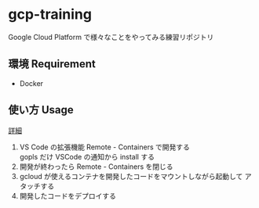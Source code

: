 # gcp-training
Google Cloud Platform で様々なことをやってみる練習リポジトリ

## 環境 Requirement
- Docker

## 使い方 Usage
[詳細](./docs/usage.md)
1. VS Code の拡張機能 Remote - Containers で開発する  
gopls だけ VSCode の通知から install する  
2. 開発が終わったら Remote - Containers を閉じる  
3. gcloud が使えるコンテナを開発したコードをマウントしながら起動して アタッチする  
4. 開発したコードをデプロイする  
